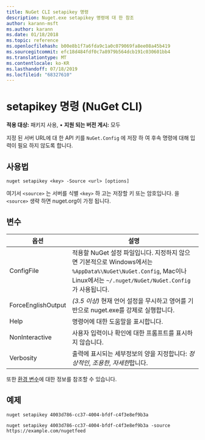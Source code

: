 ```yaml
---
title: NuGet CLI setapikey 명령
description: Nuget.exe setapikey 명령에 대 한 참조
author: karann-msft
ms.author: karann
ms.date: 01/18/2018
ms.topic: reference
ms.openlocfilehash: b00e8b1f7a6fda9c1a0c079069fa8ee08a45b419
ms.sourcegitcommit: efc18d484fdf0c7a8979b564dcb191c030601bb4
ms.translationtype: MT
ms.contentlocale: ko-KR
ms.lasthandoff: 07/18/2019
ms.locfileid: "68327610"
---
```

# <a name="setapikey-command-nuget-cli"></a>setapikey 명령 (NuGet CLI)

**적용 대상:** 패키지 사용, &bullet; **지원 되는 버전 게시:** 모두

지정 된 서버 URL에 대 한 API 키를 `NuGet.Config` 에 저장 하 여 후속 명령에 대해 입력이 필요 하지 않도록 합니다.

## <a name="usage"></a>사용법

```cli
nuget setapikey <key> -Source <url> [options]
```

여기서 `<source>` 는 서버를 식별 `<key>` 하 고는 저장할 키 또는 암호입니다. 을 `<source>` 생략 하면 nuget.org이 가정 됩니다.

## <a name="options"></a>변수

| 옵션 | 설명 |
| --- | --- |
| ConfigFile | 적용할 NuGet 설정 파일입니다. 지정하지 않으면 기본적으로 Windows에서는 `%AppData%\NuGet\NuGet.Config`, Mac이나 Linux에서는 `~/.nuget/NuGet/NuGet.Config`가 사용됩니다.|
| ForceEnglishOutput | *(3.5 이상)*  현재 언어 설정을 무시하고 영어를 기반으로 nuget.exe를 강제로 실행합니다. |
| Help | 명령어에 대한 도움말을 표시합니다. |
| NonInteractive | 사용자 입력이나 확인에 대한 프롬프트를 표시하지 않습니다. |
| Verbosity | 출력에 표시되는 세부정보의 양을 지정합니다: *정상적인*, *조용한*, *자세한*합니다. |

또한 [환경 변수](cli-ref-environment-variables.md)에 대한 정보를 참조할 수 있습니다.

## <a name="examples"></a>예제

```cli
nuget setapikey 4003d786-cc37-4004-bfdf-c4f3e8ef9b3a

nuget setapikey 4003d786-cc37-4004-bfdf-c4f3e8ef9b3a -source https://example.com/nugetfeed
```
